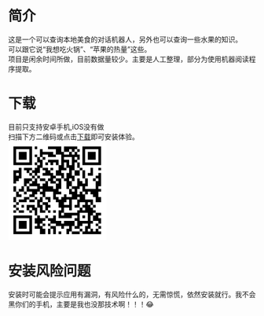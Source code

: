 # 简介
这是一个可以查询本地美食的对话机器人，另外也可以查询一些水果的知识。<br>
可以跟它说“我想吃火锅”、“苹果的热量”这些。<br>
项目是闲余时间所做，目前数据量较少。主要是人工整理，部分为使用机器阅读程序提取。
# 下载
目前只支持安卓手机,iOS没有做 <br>
扫描下方二维码或点击[下载](http://82.156.119.108/app-release.apk)即可安装体验。<br>
<img src="https://github.com/Strider01/-/blob/main/download.png?raw=true" alt="图片替换文本" width="200" height="200" align="bottom" /> <br>
# 安装风险问题
安装时可能会提示应用有漏洞，有风险什么的，无需惊慌，依然安装就行。我不会黑你们的手机，主要是我也没那技术啊！！！😂<br>


